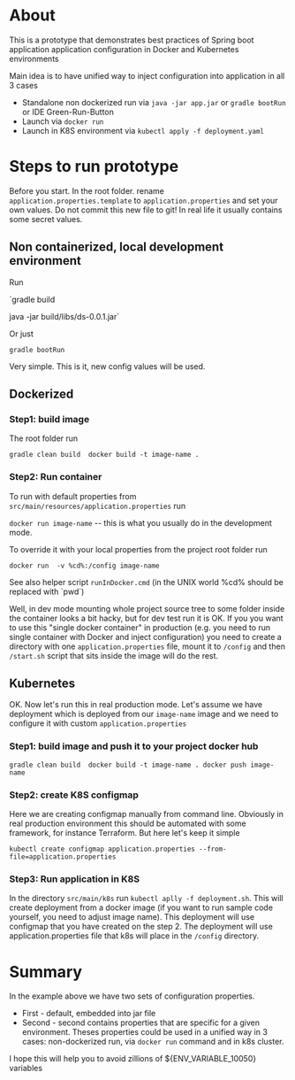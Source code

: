 # About 

This is a prototype that demonstrates best 
practices of Spring boot application application configuration in 
Docker and Kubernetes environments  

Main idea is to have unified way to inject configuration into application in all 3 cases
 - Standalone non dockerized run via `java -jar app.jar` or `gradle bootRun` or IDE Green-Run-Button
 - Launch via `docker run` 
 - Launch in K8S environment via `kubectl apply -f deployment.yaml` 
 

# Steps to run prototype

Before you start. In the root folder. rename `application.properties.template` to `application.properties` and set your own values. 
Do not commit this new file to git! In real life it usually contains some secret values.

## Non containerized, local development environment

Run 

`gradle build

java -jar build/libs/ds-0.0.1.jar` 

Or just 

`gradle bootRun`

Very simple. This is it, new config values will be used.

## Dockerized

### Step1: build image 

The root folder run

`gradle clean build 
docker build -t image-name .`

### Step2: Run container

To run with default properties from `src/main/resources/application.properties` run

`docker run image-name` -- this is what you usually do in the development mode. 

To override it with your local properties from the project root folder run 

`docker run  -v %cd%:/config image-name` 

See also helper script `runInDocker.cmd` (in the UNIX world %cd% should be replaced with \`pwd`) 

Well, in dev mode mounting whole project source tree to some folder inside the container looks a bit hacky, but for dev test run it is OK. 
If you you want to use this "single docker container" in production 
(e.g. you need to run single container with Docker and inject configuration)
you need to create a directory with one `application.properties` file, mount 
it to `/config` and then `/start.sh` script that sits inside the image will do the rest. 

## Kubernetes

OK. Now let's run this in real production mode. 
Let's assume we have deployment which is deployed from our `image-name` image 
and we need to configure it with custom `application.properties`

### Step1: build image and push it to your project docker hub

`gradle clean build 
docker build -t image-name .
docker push image-name`

### Step2: create K8S configmap

Here we are creating configmap manually from command line. Obviously in real production environment this should be automated 
with some framework, for instance Terraform. But here let's keep it simple

`kubectl create configmap application.properties --from-file=application.properties`   

### Step3: Run application in K8S

In the directory `src/main/k8s` run `kubectl aplly -f deployment.sh`. This will create deployment from a docker image 
(if you want to run sample code yourself, you need to adjust image name). This deployment will use configmap 
that you have created on the step 2. The deployment will use application.properties file that k8s will place in 
the `/config` directory. 

# Summary

In the example above we have two sets of configuration properties.

 - First - default, embedded into jar file
 - Second - second contains properties that are specific for a given environment. 
 Theses properties could be used in a unified way in 3 cases: non-dockerized run, 
 via `docker run` command and in k8s cluster.  
 
I hope this will help you to avoid zillions of ${ENV_VARIABLE_10050} variables 